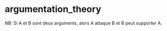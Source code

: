 argumentation_theory
====================
NB: Si A et B sont deux arguments, alors A attaque B et B peut supporter A.
